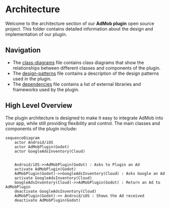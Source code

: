 # Architecture
Welcome to the architecture section of our **AdMob plugin** open source project. This folder contains detailed information about the design and implementation of our plugin.

## Navigation
- The [class-diagrams](class-diagrams.md) file contains class diagrams that show the relationships between different classes and components of the plugin.
- The [design-patterns](design-patterns.md) file contains a description of the design patterns used in the plugin.
- The [dependencies](dependencies.md) file contains a list of external libraries and frameworks used by the plugin.

## High Level Overview 
The plugin architecture is designed to make it easy to integrate AdMob into your app, while still providing flexibility and control. The main classes and components of the plugin include:

```mermaid
sequenceDiagram
    actor Android/iOS
    actor AdMobPlugin(Godot)
    actor GoogleAdsInventory(Cloud)
    
    
    Android/iOS->>AdMobPlugin(Godot) : Asks to Plugin an Ad
    activate AdMobPlugin(Godot)
    AdMobPlugin(Godot)->>GoogleAdsInventory(Cloud) : Asks Google an Ad
    activate GoogleAdsInventory(Cloud)
    GoogleAdsInventory(Cloud)->>AdMobPlugin(Godot) : Return an Ad to AdMobPlugin
    deactivate GoogleAdsInventory(Cloud)
    AdMobPlugin(Godot)->> Android/iOS : Shows the Ad received
    deactivate AdMobPlugin(Godot)
```
